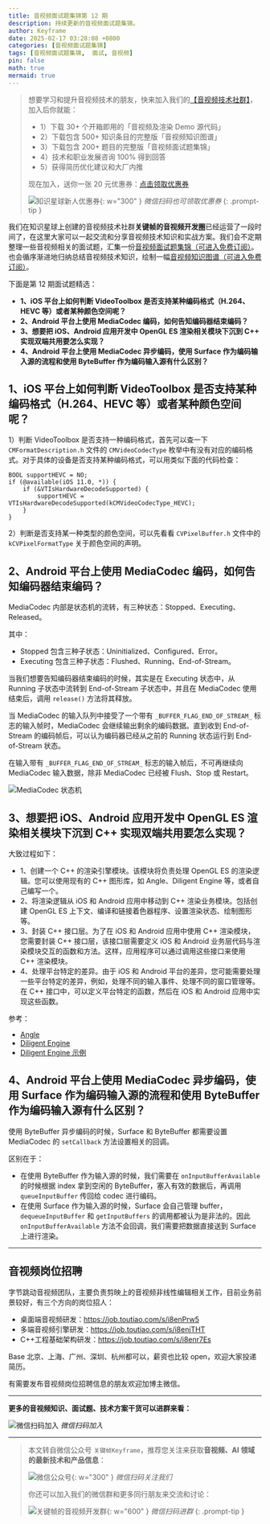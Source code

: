 ```yaml
---
title: 音视频面试题集锦第 12 期
description: 持续更新的音视频面试题集锦。
author: Keyframe
date: 2025-02-17 03:28:08 +0800
categories: [音视频面试题集锦]
tags: [音视频面试题集锦,  面试, 音视频]
pin: false
math: true
mermaid: true
---
```


>想要学习和提升音视频技术的朋友，快来加入我们的<a href="https://t.zsxq.com/jRprT" target="_blank" rel="noopener noreferrer">【音视频技术社群】</a>，加入后你就能：
>
>- 1）下载 30+ 个开箱即用的「音视频及渲染 Demo 源代码」
>- 2）下载包含 500+ 知识条目的完整版「音视频知识图谱」
>- 3）下载包含 200+ 题目的完整版「音视频面试题集锦」
>- 4）技术和职业发展咨询 100% 得到回答
>- 5）获得简历优化建议和大厂内推
>  
>现在加入，送你一张 20 元优惠券：<a href="https://t.zsxq.com/jRprT" target="_blank" rel="noopener noreferrer">点击领取优惠券</a>
>
>![知识星球新人优惠券](assets/img/keyframe-zsxq-coupon.png){: w="300" }
>_微信扫码也可领取优惠券_
{: .prompt-tip }

我们在知识星球上创建的音视频技术社群**关键帧的音视频开发圈**已经运营了一段时间了，在这里大家可以一起交流和分享音视频技术知识和实战方案。我们会不定期整理一些音视频相关的面试题，汇集一份[音视频面试题集锦（可进入免费订阅）](https://mp.weixin.qq.com/mp/appmsgalbum?__biz=MjM5MTkxOTQyMQ==&action=getalbum&album_id=2380776196751425539#wechat_redirect)。也会循序渐进地归纳总结音视频技术知识，绘制一幅[音视频知识图谱（可进入免费订阅）](https://mp.weixin.qq.com/mp/appmsgalbum?__biz=MjM5MTkxOTQyMQ==&action=getalbum&album_id=2349658423078092802#wechat_redirect)。


下面是第 12 期面试题精选：


- **1、iOS 平台上如何判断 VideoToolbox 是否支持某种编码格式（H.264、HEVC 等）或者某种颜色空间呢？**
- **2、Android 平台上使用 MediaCodec 编码，如何告知编码器结束编码？**
- **3、想要把 iOS、Android 应用开发中 OpenGL ES 渲染相关模块下沉到 C++ 实现双端共用要怎么实现？**
- **4、Android 平台上使用 MediaCodec 异步编码，使用 Surface 作为编码输入源的流程和使用 ByteBuffer 作为编码输入源有什么区别？**




## 1、iOS 平台上如何判断 VideoToolbox 是否支持某种编码格式（H.264、HEVC 等）或者某种颜色空间呢？

  

1）判断 VideoToolbox 是否支持一种编码格式，首先可以查一下 `CMFormatDescription.h` 文件的 `CMVideoCodecType` 枚举中有没有对应的编码格式。对于具体的设备是否支持某种编码格式，可以用类似下面的代码检查：

````objc
BOOL supportHEVC = NO;
if (@available(iOS 11.0, *)) {
	if (&VTIsHardwareDecodeSupported) {
		supportHEVC = VTIsHardwareDecodeSupported(kCMVideoCodecType_HEVC);
	}
}
````

2）判断是否支持某一种类型的颜色空间，可以先看看 `CVPixelBuffer.h` 文件中的 `kCVPixelFormatType` 关于颜色空间的声明。

  

## 2、Android 平台上使用 MediaCodec 编码，如何告知编码器结束编码？

MediaCodec 内部是状态机的流转，有三种状态：Stopped、Executing、Released。

其中：

- Stopped 包含三种子状态：Uninitialized、Configured、Error。
- Executing 包含三种子状态：Flushed、Running、End-of-Stream。


当我们想要告知编码器结束编码的时候，其实是在 Executing 状态中，从 Running 子状态中流转到 End-of-Stream 子状态中，并且在 MediaCodec 使用结束后，调用 `release()` 方法将其释放。


当 MediaCodec 的输入队列中接受了一个带有 `_BUFFER_FLAG_END_OF_STREAM_` 标志的输入帧时，MediaCodec 会继续输出剩余的编码数据。直到收到 End-of-Stream 的编码帧后，可以认为编码器已经从之前的 Running 状态运行到 End-of-Stream 状态。

在输入带有 `_BUFFER_FLAG_END_OF_STREAM_` 标志的输入帧后，不可再继续向 MediaCodec 输入数据，除非 MediaCodec 已经被 Flush、Stop 或 Restart。

  
<!-- ![MediaCodec 状态机](https://developer.android.com/images/media/mediacodec_async_states.svg) -->

![MediaCodec 状态机](assets/resource/av-interview-qa/mediacodec_async_states.png)




## 3、想要把 iOS、Android 应用开发中 OpenGL ES 渲染相关模块下沉到 C++ 实现双端共用要怎么实现？

  
大致过程如下：

- 1、创建一个 C++ 的渲染引擎模块。该模块将负责处理 OpenGL ES 的渲染逻辑。您可以使用现有的 C++ 图形库，如 Angle、Diligent Engine 等，或者自己编写一个。
- 2、将渲染逻辑从 iOS 和 Android 应用中移动到 C++ 渲染业务模块。包括创建 OpenGL ES 上下文、编译和链接着色器程序、设置渲染状态、绘制图形等。
- 3、封装 C++ 接口层。为了在 iOS 和 Android 应用中使用 C++ 渲染模块，您需要封装 C++ 接口层，该接口层需要定义 iOS 和 Android 业务层代码与渲染模块交互的函数和方法。这样，应用程序可以通过调用这些接口来使用 C++ 渲染模块。
- 4、处理平台特定的差异。由于 iOS 和 Android 平台的差异，您可能需要处理一些平台特定的差异，例如，处理不同的输入事件、处理不同的窗口管理等。在 C++ 接口中，可以定义平台特定的函数，然后在 iOS 和 Android 应用中实现这些函数。

参考：

- [Angle](https://github.com/google/angle "Angle")
- [Diligent Engine](https://github.com/DiligentGraphics/DiligentEngine "Diligent Engine")
- [Diligent Engine 示例](https://github.com/DiligentGraphics/DiligentSamples "Diligent Engine 示例")



  

## 4、Android 平台上使用 MediaCodec 异步编码，使用 Surface 作为编码输入源的流程和使用 ByteBuffer 作为编码输入源有什么区别？

使用 ByteBuffer 异步编码的时候，Surface 和 ByteBuffer 都需要设置 MediaCodec 的 `setCallback` 方法设置相关的回调。

区别在于：

- 在使用 ByteBuffer 作为输入源的时候，我们需要在 `onInputBufferAvailable` 的时候根据 index 拿到空闲的 ByteBuffer，塞入有效的数据后，再调用 `queueInputBuffer` 传回给 codec 进行编码。
- 在使用 Surface 作为输入源的时候，Surface 会自己管理 buffer，`dequeueInputBuffer` 和 `getInputBuffers` 的调用都被认为是非法的。因此 `onInputBufferAvailable` 方法不会回调，我们需要把数据直接送到 Surface 上进行渲染。


---


## 音视频岗位招聘


字节跳动音视频团队，主要负责剪映上的音视频非线性编辑相关工作，目前业务前景较好，有三个方向的岗位招人：

- 桌面端音视频研发：https://job.toutiao.com/s/i8enPrw5
- 多端音视频引擎研发：https://job.toutiao.com/s/i8enjTHT
- C++工程基础架构研发：https://job.toutiao.com/s/i8enr7Es

Base 北京、上海、广州、深圳、杭州都可以，薪资也比较 open，欢迎大家投递简历。


有需要发布音视频岗位招聘信息的朋友欢迎加博主微信。




---

**更多的音视频知识、面试题、技术方案干货可以进群来看：**

![微信扫码加入](assets/img/keyframe-zsxq.png)
_微信扫码加入_








---

> 本文转自微信公众号 `关键帧Keyframe`，推荐您关注来获取**音视频、AI 领域的最新技术和产品信息**：
>
>![微信公众号](assets/img/keyframe-mp.jpg){: w="300" }
>_微信扫码关注我们_
>
>你还可以加入我们的微信群和更多同行朋友来交流和讨论：
>
>![关键帧的音视频开发群](assets/img/av-wechat-group.jpg){: w="600" }
>_微信扫码进群_
{: .prompt-tip }

